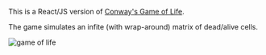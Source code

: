 
This is a React/JS version of [Conway's Game of Life](https://en.wikipedia.org/wiki/Conway%27s_Game_of_Life).

The game simulates an infite (with wrap-around) matrix of dead/alive cells.

![game of life](https://raw.githubusercontent.com/angelaraya/react-game-of-life/master/public/gameoflife.png)

